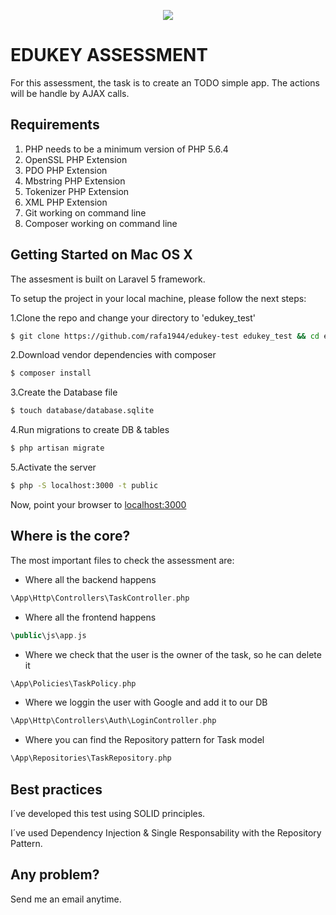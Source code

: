 <p align="center"><a href="https://www.edukey.co.uk/" target="_blank"><img src="https://www.edukey.co.uk/wp-content/themes/edukey-v2/img/logo.png"></a></p>

# EDUKEY ASSESSMENT

For this assessment, the task is to create an TODO simple app. The actions will be handle by AJAX calls.

## Requirements

1. PHP needs to be a minimum version of PHP 5.6.4
2. OpenSSL PHP Extension
3. PDO PHP Extension
4. Mbstring PHP Extension
5. Tokenizer PHP Extension
6. XML PHP Extension
7. Git working on command line
8. Composer working on command line

## Getting Started on Mac OS X

The assesment is built on Laravel 5 framework.

To setup the project in your local machine, please follow the next steps:

1.Clone the repo and change your directory to 'edukey_test'

```sh
$ git clone https://github.com/rafa1944/edukey-test edukey_test && cd edukey_test
```
2.Download vendor dependencies with composer
```sh
$ composer install
```
3.Create the Database file
```sh
$ touch database/database.sqlite
```
4.Run migrations to create DB & tables
```sh
$ php artisan migrate
```
5.Activate the server
```sh
$ php -S localhost:3000 -t public
```

Now, point your browser to [localhost:3000](http://localhost:3000)



## Where is the core?

The most important files to check the assessment are:

- Where all the backend happens
```php
\App\Http\Controllers\TaskController.php
```
- Where all the frontend happens
```php
\public\js\app.js
```
- Where we check that the user is the owner of the task, so he can delete it
```php
\App\Policies\TaskPolicy.php
```
- Where we loggin the user with Google and add it to our DB
```php
\App\Http\Controllers\Auth\LoginController.php
```
- Where you can find the Repository pattern for Task model
```php
\App\Repositories\TaskRepository.php
```

## Best practices

I´ve developed this test using SOLID principles.

I´ve used Dependency Injection & Single Responsability with the Repository Pattern.

## Any problem?

Send me an email anytime.
